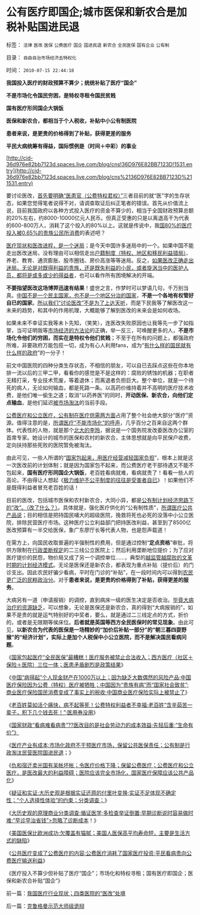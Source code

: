# 公有医疗即国企;城市医保和新农合是加税补贴国进民退

标签： `法律` `医改` `医保` `公费医疗` `国企` `国进民退` `新农合` `全民医保` `国有企业` `公有制` 

目录： `自由自治市场经济去特权化`

时间： `2010-07-15 22:44:18`

**我国投入医疗的财政预算不算少；统统补贴了医疗“国企”**

**不是市场化令国民穷困，是特权寻租令国民贫贱**

**国有医疗形同国企大锅饭**

**医保和新农合，都相当于个人税收，补贴中小公有制医院**

**患者来说，是更贵的价格得到了补贴，获得更差的服务**

**平民大病统筹有得益，国际惯例是（时间＋中彩）的事业**

[http://cid-36d976e82bb7123d.spaces.live.com/blog/cns!36D976E82BB7123D!1531.entry](http://cid-36d976e82bb7123d.spaces.live.com/blog/cns%2136D976E82BB7123D%211531.entry)

要讨论医改，[首先要明确“医患官（公费特权君权）”](../../../2010/7/14/公有制寻租不是“市场化”；医疗市场化有税后公共医保.md)三者目前的就“医”字的生存状态，如果您觉得笔者说得不对，请调查取证后纠正笔者的错误。首先从价值流上说，目前我国政府以各种方式投入医疗的资金不算少的，相当于全国财政预算总额的20%左右，约8000-10000亿元人民币。但真正受惠的只是以离退高干为代表的600-800万人，消耗了这个投入的80%以上。这就是传说中，我[国80%的医疗投入被0.65%的贵族公民所消费](http://blog.sina.com.cn/s/blog_5563a64d0100e39c.html)的表述吧？

[医疗现状和医改进程，是一个迷局](../../../2010/7/14/公有制寻租不是“市场化”；医疗市场化有税后公共医保.md)；是今天中国许多迷局中的一个。如果中国不能走出医改迷局，没有理由可以相信走出[户籍制度（特权、地区和移民利益错局）](../../../2010/6/29/地区自治是天然的“多党制”和集会结社的天赋权力.md)、养老、教育、通货膨胀、股市圈钱、房价高涨等等迷局。反之，[如果医改正确走出迷局，无论是对既得利益的贵族，还是既失利益的小民，或者旋涡当中的医护人员，都将是或多或少的得益者](../../../2010/7/13/百姓“积下几个钱去死！”不如“短两星期命活个痛快”.md)，也可以看作所有困境解决的开端。

**不要指望医改这场博羿迅速有结果**！盛世之言，作梦时可以梦语几句，千万别当真。[中国不是一个民主国家，也不是一个地区分治的国家](../../../2010/5/14/用民主要求政府也要用民主约束自已.md)，**不是一个各地有权管好自已的国家**。[所以我们“讨论医改”不是为了上达天听](../../../2009/12/8/为神写文章的中国文人和中国的科学.md)，而是下民我等了解医改这一未来的趋势，和其中的作用机理，大概能够了解到医改的未来会是如何收场。

如果未来不幸证实我等未卜先知，（笑笑），连医改失败原因也让我等先一步了如指掌，当可证明我等[市场经济的方法论](../../../2010/1/21/三种现代经济学体系和经济学的科学实证源.md)的正确，举一反三，可唤醒更多的人，**不是市场化令他们的穷困，而实在是特权令他们贫贱**；不至于在所有的问题上，都强政府所难，非要政府万能包揽一切，成为有心人利用fans，成为“[有什么样的国民就有什么样的政府](../../../2009/12/31/有什么样的文化，就有什么样的国民.md)”的一分子！

前文中国医院的四种分类生存状态，不相信的朋友，可以自已去踩点这些在你本地排一流以后的三甲二甲，看看你的感觉是不是这样的：腐败的锈蚀的机器；在职者无精打采，专业技术荒废，等着退休；而离退者负担巨大。整个单位，就是一个待死的病人，无论如何输血，都是死路一条。以高药价维持着并不高明的医疗技术收费，是他们唯一偷生之道；取消“以药养医”的同时，**开动医保、新农合，向他们定点输血**，是他们延迟[被市场淘汰](http://darthvad.blog.sohu.com/132380995.html)的当前手段。

[公费医疗和公立医疗，公有制在医疗供需两方面](../../../2010/7/14/公费医疗和公立医疗是医改巨障.md)占用了整个社会绝大部分“医疗”资源。值得注意的是，[所谓医疗“不能市场化”的呼声](../../../2010/7/14/公有制寻租不是“市场化”；医疗市场化有税后公共医保.md)，几乎百分之百来自这两个群体。代表性的人物，就是那个[北大的李玲](../../../2007/11/24/评李玲医改：混乱的政府责任，混淆的行业角色.md)，据说是一个国务院发改委医改办公室的首席专家。她设计的城市的医保和农村的新农合，主体思想就是向平民保户收费，定向扶持那些死败的医院暂免被淘汰。

由此可见，一些人所谓的“[国家包起来，用医疗经营减轻国家负担](../../../2010/7/14/大历史观之分类调查；循证医学“早诊早治省钱”是科幻.md)”，根本上就是这一次医改前的计划体制；就是因为国家包不起来，而公费医疗老干部待遇又不能不包起来，**国有医疗形同国企大锅饭**，老百姓看病就难，看病就贵了！看看一些人的高论，不由得让人想起《[极力维护不公平制度的往往是受害者自已](../../../2008/10/16/极力维护不公平制度的是受害者自已.md)》！如果他们不是既得利益者冒充老百姓的话！

目前的医改，包括城市医保和农村新农合，大同小异，都是[公有制计划经济思路下的“改”。（改了什么？）](../../../2009/8/14/计划经济的划拨是寻租腐败之源.md)。具体就是，强化医疗供化的“公有制性质”，[所谓医疗公共产品说](../../../2010/7/12/“医疗是公共产品说”极其荒唐；医疗不是公共产品.md)；目的相信是把持国民哺大的超级医院，挽救将死也必死的没落中小公立医院，排除民营医疗市场。这种医疗公立利益部门把持医改利益，甚至到了8500亿医改预算有一半交给医保，象广东廖厅长等代表人物，也是怨声载道！

在需方上，向国民收取普遍的半强制性的费用，但是通过控制“**定点资格**”审批，将供方限制在[行政垄断规定](../../../2010/2/28/行政垄断的专营权与黑社会腐败的关系.md)的二三线公立医院上；然后利用垄断地位提价；为了应对医疗提价的民怨，物价局又成了另一个调控单位……，典型的[越监管越腐败的文革时期的计划经济模式](../../../2009/8/2/行政监管无法减少腐败，无法控制特权最大化定律.md)。无论是医保还是新农合，都表现为重点补贴（提价后）的门诊支出。因此农民好骗少看病，平时在门诊的“补贴”，在一段时间内可以得到[农民更广泛的民粹政治分](../../../2010/7/12/“医疗是公共产品”等于“医疗是特权待遇”.md)。对于**患者来说，是更贵的价格得到了补贴，获得更差的服务**。

大病另有一道（申请报销）的调控，直到病床一级的医生决定是否收治。[毕竟大病治疗的资源缺乏](../../../2010/7/14/公有制寻租不是“市场化”；医疗市场化有税后公共医保.md)，可以想象，无论是医保还是新农合，真的得到“大病报销的”，如果不是贵的就是运气特别好的中奖者，要么，就是通过二三线定点的方式，折价的，或者是无限期等侯床位。**后者就是英国等西方全民医保时的常见现象**。由此可见，**以新农合为代表的医保是一场精妙的“加价后补贴一部分”的“朝三暮四耍野猴”的“经济计划”，实际上是加个人税保中小公立医院，而不是解决国民看病问题**。

《[国家包起医疗“全民医保”最糟糕！医疗服务被禁止合法收入；西方医疗（社区＋保险＋医院）三位一体；医患矛盾剧烈是政策结果](../../../2010/7/13/医疗被黑暗！西方医疗（社区＋保险＋医院）；医患矛盾.md)》

《[中国“病得起”个人现金财产在1000万以上；因为缺乏大数偶然的风险产品;中国医疗保险因为公费（特权）医疗被牺牲；中国因为“贵族有病”而“国家社会致贫”;商业医疗保险国民消费变成了事实上的税收;中国商业医疗保险实际上被禁止了](../../../2010/7/13/中国“病得起”个人现金财产需1000万以上.md)》

《[老百姓莫如活个痛快，病不起等死！公费特权利益者不幸福;老百姓“含辛茹苦一辈子，积下几个钱去死！”;医用券没用](../../../2010/7/13/百姓“积下几个钱去死！”不如“短两星期命活个痛快”.md)》

《[国家财政“看病难看病贵”??医改目的是社会劳动力的成本效益;先轻后重;“生命有价”》](../../../2010/7/14/生命健康皆有价；医改不能为了“看病难看病贵”.md)

《[医疗产业有成本;市场化政府不干预医疗市场，保留公共医保责任；公有制是行政淘汰民营医院国进民退](../../../2010/7/14/公有制寻租不是“市场化”；医疗市场化有税后公共医保.md)；》

《[仇和宿迁卖光国有呆帐坏帐；令医疗价格下降；保留公费医疗；公费医疗和公立医疗，是医改最大的利益障碍；医院应该完全市场化，国家医疗保障应该公共产品化](../../../2010/7/14/公费医疗和公立医疗是医改巨障.md)》

《[疑证和实证;大历史观是根据实证还原的付里叶变换;实证不足体现不确定性；“个人选择性体验”的约束；分类调查；](../../../2010/7/14/大历史观，付里叶变换的采样之疑证和实证.md)》

《[大历史观的原理商业分类调查;循证医学;多检查举证倒置;早期诊断说时容易做时难;“早诊早治省钱”>忽略了诊断成本](../../../2010/7/14/大历史观之分类调查；循证医学“早诊早治省钱”是科幻.md)！》

《[美国医保比欧洲成功;欠覆盖有猫腻；美国人医保高平均寿命短，主要是生活方式的缺陷](../../../2010/7/15/美国医保挺成功，为什么要改？.md)》

《[公共医疗变成了公费医疗的内容;公费医疗消耗了国家医疗投资;平民看病贵向公费医疗输送利益](../../../2010/7/15/我国医疗行业现状；四类医院的“医改”处境.md)》

《医疗投入不算少但补贴了医疗“国企”；市场化和特权寻租；国有医疗即国企；医保和新农合补贴“国企”》



前一篇：[我国医疗行业现状；四类医院的“医改”处境](../../../2010/7/15/我国医疗行业现状；四类医院的“医改”处境.md)

后一篇：[克鲁格曼示范大师级诡辩](../../../2010/7/16/克鲁格曼示范大师级诡辩.md)